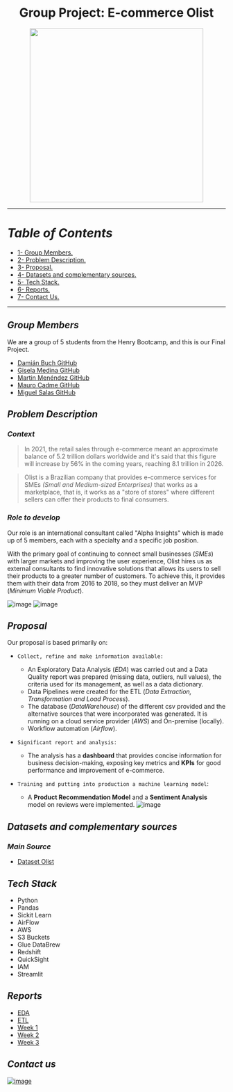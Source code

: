 #  <h1 align=center> **Group Project: E-commerce Olist** </h1>

<p align="center">

<img src= "https://github.com/mecadme/PF_E-commerce-Olist/blob/main/Images/olist%20principal.png?raw=true" height=400>
</p> 

<hr> 

# *Table of Contents* 
+ [1- Group Members.](#group-members)
+ [2- Problem Description.](#problem-description)
+ [3- Proposal.](#proposal)
+ [4- Datasets and complementary sources.](#datasets-and-complementary-sources)
+ [5- Tech Stack.](#tech-stack)
+ [6- Reports.](#reports)
+ [7- Contact Us.](#contact-us)


<hr>  

## *Group Members*

We are a group of 5 students from the Henry Bootcamp, and this is our Final Project.
- [Damián Buch GitHub](https://github.com/Damiano7)
- [Gisela Medina GitHub](https://github.com/GMDP)
- [Martin Menéndez GitHub](https://github.com/bigdatamartin)
- [Mauro Cadme GitHub](https://github.com/mecadme)
- [Miguel Salas GitHub](https://github.com/Emblask39)

## *Problem Description*  

### *Context*

>In 2021, the retail sales through e-commerce meant an approximate balance of 5.2 trillion dollars worldwide and it's said that this figure will increase by 56% in the coming years, reaching 8.1 trillion in 2026.

>Olist is a Brazilian company that provides e-commerce services for SMEs <i>(Small and Medium-sized Enterprises)</i> that works as a marketplace, that is, it works as a "store of stores" where different sellers can offer their products to final consumers.

### *Role to develop*

Our role is an international consultant called "Alpha Insights" which is made up of 5 members, each with a specialty and a specific job position.

With the primary goal of continuing to connect small businesses (*SMEs*) with larger markets and improving the user experience, Olist hires us as external consultants to find innovative solutions that allows its users to sell their products to a greater number of customers.
To achieve this, it provides them with their data from 2016 to 2018, so they must deliver an MVP (*Minimum Viable Product*). 

![image](https://user-images.githubusercontent.com/112119779/212659641-0bb5bf24-3e0c-4daf-af85-146d150fbc18.png)
![image](https://user-images.githubusercontent.com/112119779/212659726-bac0895c-6bd2-420e-bf35-f8604591a387.png)

## *Proposal*

Our proposal is based primarily on:

- `Collect, refine and make information available:`
    * An Exploratory Data Analysis (*EDA*) was carried out and a Data Quality report was prepared (missing data, outliers, null values), the criteria used for its management, as well as a data dictionary.
    * Data Pipelines were created for the ETL (*Data Extraction, Transformation and Load Process*).
    - The database (*DataWarehouse*) of the different csv provided and the alternative sources that were incorporated was generated. It is running on a cloud service provider (*AWS*) and On-premise (locally).
    - Workflow automation (*Airflow*).

- `Significant report and analysis:`
    * The analysis has a **dashboard** that provides concise information for business decision-making, exposing key metrics and **KPIs** for good performance and improvement of e-commerce.

- `Training and putting into production a machine learning model`:
    * A **Product Recommendation Model** and a **Sentiment Analysis** model on reviews were implemented.
    ![image](https://user-images.githubusercontent.com/112119779/212782598-85bc7a27-a8b9-41c3-aedf-8b4663081858.png)


## *Datasets and complementary sources*

### *Main Source*
- [Dataset Olist](https://drive.google.com/file/d/1YiZqsF_F4OIdjLCq4sba2XXjPxU7LlgE/view?usp=sharing)

## *Tech Stack*  

- Python
- Pandas
- Sickit Learn
- AirFlow
- AWS
 - S3 Buckets
 - Glue DataBrew
 - Redshift
 - QuickSight
 - IAM
- Streamlit

## *Reports* 
+ [EDA](https://github.com/mecadme/PF_E-commerce-Olist/blob/main/Week%201/EDA.ipynb)
+ [ETL](https://github.com/mecadme/PF_E-commerce-Olist/blob/main/Week%201/ETL.ipynb)
+ [Week 1](https://github.com/mecadme/PF_E-commerce-Olist/tree/main/Week%201/Week%201)
+ [Week 2](https://github.com/mecadme/PF_E-commerce-Olist/tree/main/Week%202/Week%202)
+ [Week 3](https://github.com/mecadme/PF_E-commerce-Olist/tree/main/Week%203)

## *Contact us*
[![image](https://user-images.githubusercontent.com/112119779/212673831-f45bb12f-bc21-4608-9547-fe6f1cb6eb9d.png)](https://alphainsights.000webhostapp.com/)
